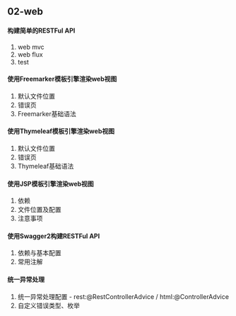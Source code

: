 ## 02-web

#### 构建简单的RESTFul API
1. web mvc
1. web flux
1. test

#### 使用Freemarker模板引擎渲染web视图
1. 默认文件位置
1. 错误页
1. Freemarker基础语法

#### 使用Thymeleaf模板引擎渲染web视图
1. 默认文件位置
1. 错误页
1. Thymeleaf基础语法

#### 使用JSP模板引擎渲染web视图
1. 依赖
1. 文件位置及配置
3. 注意事项

#### 使用Swagger2构建RESTFul API
1. 依赖与基本配置
1. 常用注解

#### 统一异常处理
1. 统一异常处理配置 - rest:@RestControllerAdvice / html:@ControllerAdvice
1. 自定义错误类型、枚举